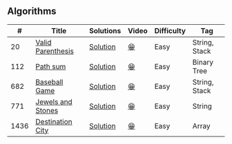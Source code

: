 ## Algorithms

|  #  |      Title     |   Solutions   | Video  | Difficulty  | Tag
|-----|----------------|---------------|--------|-------------|-------------
|20|[Valid Parenthesis](https://leetcode.com/problems/valid-parentheses/)|[Solution](_20.ts) | [:grin:]() |Easy|String, Stack|
|112|[Path sum](https://leetcode.com/problems/path-sum/)|[Solution](_112.ts) | [:grin:]() |Easy|Binary Tree|
|682|[Baseball Game](https://leetcode.com/problems/baseball-game/)|[Solution](_682.ts) | [:grin:]() |Easy|String, Stack|
|771|[Jewels and Stones](https://leetcode.com/problems/jewels-and-stones/)|[Solution](_771.ts) | [:grin:]() |Easy|String|
|1436|[Destination City](https://leetcode.com/problems/destination-city/)|[Solution](_1436.ts) | [:grin:]() |Easy|Array|
